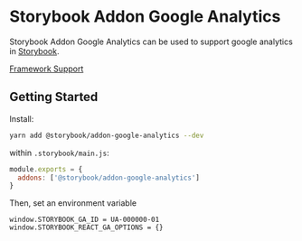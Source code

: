 # Storybook Addon Google Analytics

Storybook Addon Google Analytics can be used to support google analytics in [Storybook](https://storybook.js.org).

[Framework Support](https://github.com/storybookjs/storybook/blob/master/ADDONS_SUPPORT.md)

## Getting Started

Install:

```sh
yarn add @storybook/addon-google-analytics --dev
```

within `.storybook/main.js`:

```js
module.exports = {
  addons: ['@storybook/addon-google-analytics']
}
```

Then, set an environment variable

```
window.STORYBOOK_GA_ID = UA-000000-01
window.STORYBOOK_REACT_GA_OPTIONS = {}
```
